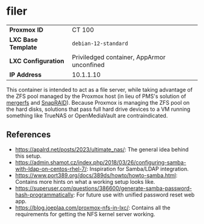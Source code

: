 # filer

| | |
|-|-|
| **Proxmox ID** | CT 100 |
| **LXC Base Template** | `debian-12-standard` |
| **LXC Configuration** | Priviledged container, AppArmor unconfined |
| **IP Address** | 10.1.1.10 |

This container is intended to act as a file server, while taking advantage of the ZFS pool managed by the Proxmox host (in lieu of PMS's solution of [mergerfs](https://perfectmediaserver.com/03-installation/manual-install-proxmox/#mergerfs) and [SnapRAID](https://perfectmediaserver.com/03-installation/manual-install-proxmox/#snapraid)).  Because Proxmox is managing the ZFS pool on the hard disks, solutions that pass full hard drive devices to a VM running something like TrueNAS or OpenMediaVault are contraindicated.

## References
- https://apalrd.net/posts/2023/ultimate_nas/: The general idea behind this setup.
- https://admin.shamot.cz/index.php/2018/03/26/configuring-samba-with-ldap-on-centos-rhel-7/: Inspiration for Samba/LDAP integration.
- https://www.port389.org/docs/389ds/howto/howto-samba.html: Contains more hints on what a working setup looks like.
- https://superuser.com/questions/386600/generate-samba-password-hash-programmatically: For future use with unified password reset web app.
- https://blog.joeplaa.com/proxmox-nfs-in-lxc/: Contains all the requirements for getting the NFS kernel server working.

